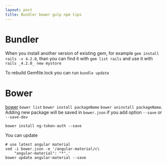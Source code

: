 ```yaml
---
layout: post
title: Bundler bower gulp npm tips
---
```


# Bundler

When you install another version of existing gem, for example `gem install rails
-v 4.2.0`, than you can find it with `gem list rails` and use it with `rails
_4.2.0_ new mystore`

To rebuild Gemfile.lock you can run `bundle update`


# Bower

[bower](http://bower.io) `bower list` `bower install packageName` `bower
uninstall packageName`. Adding new package will be saved in `bower.json` if you
add option `--save` or `--save-dev`

~~~
bower install ng-token-auth --save
~~~

You can update

~~~
# use latest angular material
sed -i bower.json -e '/angular-material/c\
    "angular-material": "*",'
bower update angular-material --save
~~~

